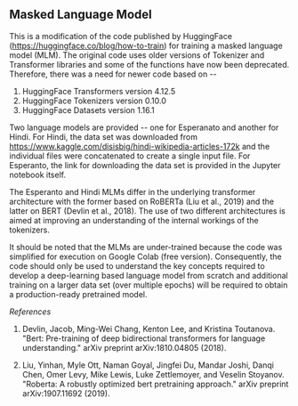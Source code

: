 ## Masked Language Model

This is a modification of the code published by HuggingFace (https://huggingface.co/blog/how-to-train) for training a masked language model (MLM). The original code uses older versions of Tokenizer and Transformer libraries and some of the functions have now been deprecated. Therefore, there was a need for newer code based on -- 
1. HuggingFace Transformers version 4.12.5
2. HuggingFace Tokenizers version 0.10.0
3. HuggingFace Datasets version 1.16.1

Two language models are provided -- one for Esperanato and another for Hindi. For Hindi, the data set was downloaded from https://www.kaggle.com/disisbig/hindi-wikipedia-articles-172k and the individual files were concatenated to create a single input file. For Esperanto, the link for downloading the data set is provided in the Jupyter notebook itself. 

The Esperanto and Hindi MLMs differ in the underlying transformer architecture with the former based on RoBERTa (Liu et al., 2019) and the latter on BERT (Devlin et al., 2018). The use of two different architectures is aimed at improving an understanding of the internal workings of the tokenizers. 

It should be noted that the MLMs are under-trained because the code was simplified for execution on Google Colab (free version). Consequently, the code should only be used to understand the key concepts required to develop a deep-learning based language model from scratch and additional training on a larger data set (over multiple epochs) will be required to obtain a production-ready pretrained model.

*References*
1. Devlin, Jacob, Ming-Wei Chang, Kenton Lee, and Kristina Toutanova. "Bert: Pre-training of deep bidirectional transformers for language understanding." arXiv preprint arXiv:1810.04805 (2018).

2. Liu, Yinhan, Myle Ott, Naman Goyal, Jingfei Du, Mandar Joshi, Danqi Chen, Omer Levy, Mike Lewis, Luke Zettlemoyer, and Veselin Stoyanov. "Roberta: A robustly optimized bert pretraining approach." arXiv preprint arXiv:1907.11692 (2019).
